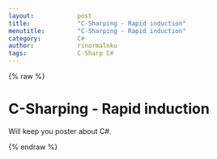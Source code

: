 ```yaml
---
layout:            post
title:             "C-Sharping - Rapid induction"
menutitle:         "C-Sharping - Rapid induction"
category:          C#
author:            rinormaloku
tags:              C-Sharp C#
---
```


{% raw %}
# C-Sharping - Rapid induction

Will keep you poster about C#.

{% endraw %}
